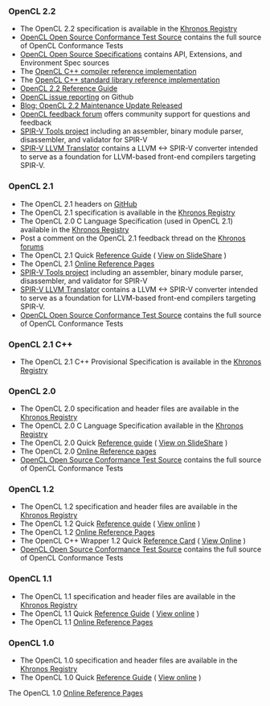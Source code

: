 ### OpenCL 2.2

*   The OpenCL 2.2 specification is available in the [Khronos Registry](https://www.khronos.org/registry/OpenCL/)
*   [OpenCL Open Source Conformance Test Source](https://github.com/KhronosGroup/OpenCL-CTS/tree/cl22_trunk) contains the full source of OpenCL Conformance Tests
*   [OpenCL Open Source Specifications](https://github.com/KhronosGroup/OpenCL-Docs) contains API, Extensions, and Environment Spec sources
*   The [OpenCL C++ compiler reference implementation](https://github.com/KhronosGroup/SPIR/tree/spirv-1.1)
*   The [OpenCL C++ standard library reference implementation](https://github.com/KhronosGroup/libclcxx)
*   [OpenCL 2.2 Reference Guide](https://www.khronos.org/files/opencl22-reference-guide.pdf)
*   [OpenCL issue reporting](https://github.com/KhronosGroup/OpenCL-Registry/issues) on Github
* [Blog: OpenCL 2.2 Maintenance Update Released](https://www.khronos.org/blog/opencl-2.2-maintenance-update-released)
*   [OpenCL feedback forum](https://forums.khronos.org/forumdisplay.php/87-OpenCL) offers community support for questions and feedback
*   [SPIR-V Tools project](https://github.com/KhronosGroup/SPIRV-Tools) including an assembler, binary module parser, disassembler, and validator for SPIR-V
*   [SPIR-V LLVM Translator](https://github.com/KhronosGroup/SPIRV-LLVM-Translator) contains a LLVM <-> SPIR-V converter intended to serve as a foundation for LLVM-based front-end compilers targeting SPIR-V.

### OpenCL 2.1

*   The OpenCL 2.1 headers on [GitHub](https://www.github.com/KhronosGroup/OpenCL-Headers/)
*   The OpenCL 2.1 specification is available in the [Khronos Registry](https://www.khronos.org/registry/OpenCL/)
*   The OpenCL 2.0 C Language Specification (used in OpenCL 2.1) available in the [Khronos Registry](https://www.khronos.org/registry/OpenCL/specs/opencl-2.0-openclc.pdf)
*   Post a comment on the OpenCL 2.1 feedback thread on the [Khronos forums](https://forums.khronos.org/showthread.php/9623-Suggestions-for-next-release-of-OpenCL)
*   The OpenCL 2.1 Quick [Reference Guide](https://www.khronos.org/developers/reference-cards/) ( [View on SlideShare](http://www.slideshare.net/Khronos_Group/opencl-21-reference-guide) )
*   The OpenCL 2.1 [Online Reference Pages](https://www.khronos.org/registry/OpenCL/sdk/2.1/docs/man/xhtml/)
*   [SPIR-V Tools project](https://github.com/KhronosGroup/SPIRV-Tools) including an assembler, binary module parser, disassembler, and validator for SPIR-V
*   [SPIR-V LLVM Translator](https://github.com/KhronosGroup/SPIRV-LLVM-Translator) contains a LLVM <-> SPIR-V converter intended to serve as a foundation for LLVM-based front-end compilers targeting SPIR-V.
*   [OpenCL Open Source Conformance Test Source](https://github.com/KhronosGroup/OpenCL-CTS/tree/cl21_trunk) contains the full source of OpenCL Conformance Tests

### OpenCL 2.1 C++

*   The OpenCL 2.1 C++ Provisional Specification is available in the [Khronos Registry](https://www.khronos.org/registry/OpenCL/specs/opencl-2.1-openclc++.pdf)

### OpenCL 2.0

*   The OpenCL 2.0 specification and header files are available in the [Khronos Registry](https://www.khronos.org/registry/OpenCL/)
*   The OpenCL 2.0 C Language Specification available in the [Khronos Registry](https://www.khronos.org/registry/OpenCL/specs/opencl-2.0-openclc.pdf)
*   The OpenCL 2.0 Quick [Reference guide](https://www.khronos.org/developers/reference-cards/) ( [View on SlideShare](https://www.khronos.org/developers/view_online/24503911) )
*   The OpenCL 2.0 [Online Reference pages](https://www.khronos.org/registry/OpenCL/sdk/2.0/docs/man/xhtml/)
*   [OpenCL Open Source Conformance Test Source](https://github.com/KhronosGroup/OpenCL-CTS/tree/cl20_trunk) contains the full source of OpenCL Conformance Tests

### OpenCL 1.2

*   The OpenCL 1.2 specification and header files are available in the [Khronos Registry](https://www.khronos.org/registry/OpenCL/)
*   The OpenCL 1.2 Quick [Reference guide](https://www.khronos.org/developers/reference-cards/) ( [View online](https://www.khronos.org/developers/view_online/12577567) )
*   The OpenCL 1.2 [Online Reference Pages](https://www.khronos.org/registry/OpenCL/sdk/1.2/docs/man/xhtml/)
*   The OpenCL C++ Wrapper 1.2 Quick [Reference Card](https://www.khronos.org/files/OpenCLPP12-reference-card.pdf) ( [View Online](https://www.khronos.org/developers/view_online/28369654) )
*   [OpenCL Open Source Conformance Test Source](https://github.com/KhronosGroup/OpenCL-CTS/tree/cl12_trunk) contains the full source of OpenCL Conformance Tests

### OpenCL 1.1

*   The OpenCL 1.1 specification and header files are available in the [Khronos Registry](https://www.khronos.org/registry/OpenCL/)
*   The OpenCL 1.1 Quick [Reference Guide](https://www.khronos.org/developers/reference-cards/) ( [View online](https://www.khronos.org/developers/view_online/12577561) )
*   The OpenCL 1.1 [Online Reference Pages](https://www.khronos.org/registry/OpenCL/sdk/1.1/docs/man/xhtml/)

### OpenCL 1.0

*   The OpenCL 1.0 specification and header files are available in the [Khronos Registry](https://www.khronos.org/registry/OpenCL/)
*   The OpenCL 1.0 Quick [Reference Guide](https://www.khronos.org/developers/reference-cards/) ( [View online](https://www.khronos.org/developers/view_online/12577534) )

The OpenCL 1.0 [Online Reference Pages](https://www.khronos.org/registry/OpenCL/sdk/1.0/docs/man/xhtml/)
